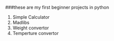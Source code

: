 ###these are my first beginner projects in python
1. Simple Calculator
2. Madlibs
3. Weight convertor
4. Temperture convertor
